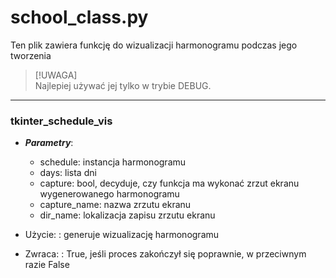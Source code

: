 # school_class.py

Ten plik zawiera funkcję do wizualizacji harmonogramu podczas jego tworzenia

> [!UWAGA]  
> Najlepiej używać jej tylko w trybie DEBUG.

---

### tkinter_schedule_vis
  * ***Parametry***:
      * schedule: instancja harmonogramu
      * days: lista dni
      * capture: bool, decyduje, czy funkcja ma wykonać zrzut ekranu wygenerowanego harmonogramu
      * capture_name: nazwa zrzutu ekranu
      * dir_name: lokalizacja zapisu zrzutu ekranu 

  * Użycie:
  : generuje wizualizację harmonogramu

  * Zwraca:
  : True, jeśli proces zakończył się poprawnie, w przeciwnym razie False
